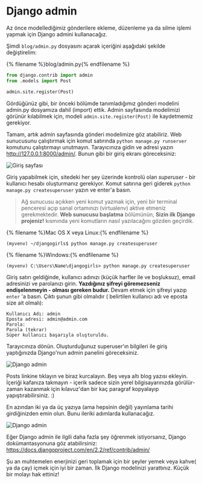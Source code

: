 # Django admin

Az önce modellediğimiz gönderilere ekleme, düzenleme ya da silme işlemi yapmak için Django admini kullanacağız.

Şimdi `blog/admin.py` dosyasını açarak içeriğini aşağıdaki şekilde değiştirelim:

{% filename %}blog/admin.py{% endfilename %}

```python
from django.contrib import admin
from .models import Post

admin.site.register(Post)
```

Gördüğünüz gibi, bir önceki bölümde tanımladığımız gönderi modelini admin.py dosyamıza dahil (import) ettik. Admin sayfasında modelimizi görünür kılabilmek için, modeli `admin.site.register(Post)` ile kaydetmemiz gerekiyor.

Tamam, artık admin sayfasında gönderi modelimize göz atabiliriz. Web sunucusunu çalıştırmak için komut satırında `python manage.py runserver` komutunu çalıştırmayı unutmayın. Tarayıcınıza gidin ve adresi yazın http://127.0.0.1:8000/admin/. Bunun gibi bir giriş ekranı göreceksiniz:

![Giriş sayfası](images/login_page2.png)

Giriş yapabilmek için, sitedeki her şey üzerinde kontrolü olan *superuser* - bir kullanıcı hesabı oluşturmanız gerekiyor. Komut satırına geri giderek `python manage.py createsuperuser` yazın ve enter'a basın.

> Ağ sunucusu açıkken yeni komut yazmak için, yeni bir terminal penceresi açıp sanal ortamınızı (virtualenv) aktive etmeniz gerekmektedir. **Web sunucusu başlatma** bölümünün, **Sizin ilk Django projeniz!** kısmında yeni komutların nasıl yazılacağını gözden geçirdik.

{% filename %}Mac OS X veya Linux:{% endfilename %}

    (myvenv) ~/djangogirls$ python manage.py createsuperuser
    

{% filename %}Windows:{% endfilename %}

    (myvenv) C:\Users\Name\djangogirls> python manage.py createsuperuser
    

Giriş satırı geldiğinde, kullanıcı adınızı (küçük harfler ile ve boşluksuz), email adresinizi ve parolanızı girin. **Yazdığınız şifreyi göremezseniz endişelenmeyin - olması gereken budur.** Devam etmek için şifreyi yazıp `enter` 'a basın. Çıktı şunun gibi olmalıdır ( belirtilen kullanıcı adı ve eposta size ait olmalı):

    Kullanıcı Adı: admin
    Eposta adresi: admin@admin.com
    Parola:
    Parola (tekrar)
    Süper kullanıcı başarıyla oluşturuldu.
    

Tarayıcınıza dönün. Oluşturduğunuz superuser'ın bilgileri ile giriş yaptığınızda Django'nun admin panelini göreceksiniz.

![Django admin](images/django_admin3.png)

Posts linkine tıklayın ve biraz kurcalayın. Beş veya altı blog yazısı ekleyin. İçeriği kafanıza takmayın - içerik sadece sizin yerel bilgisayarınızda görülür- zaman kazanmak için kılavuz'dan bir kaç paragraf kopyalayıp yapıştırabilirsiniz. :)

En azından iki ya da üç yazıya (ama hepsinin değil) yayınlama tarihi girdiğinizden emin olun. Bunu ileriki adımlarda kullanacağız.

![Django admin](images/edit_post3.png)

Eğer Django admin ile ilgili daha fazla şey öğrenmek istiyorsanız, Django dokümantasyonuna göz atabilirsiniz: https://docs.djangoproject.com/en/2.2/ref/contrib/admin/

Şu an muhtemelen enerjinizi geri toplamak için bir şeyler yemek veya kahve( ya da çay) içmek için iyi bir zaman. İlk Django modelinizi yarattınız. Küçük bir molayı hak ettiniz!